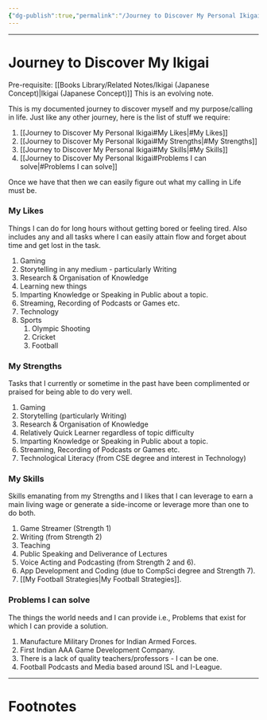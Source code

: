 ```yaml
---
{"dg-publish":true,"permalink":"/Journey to Discover My Personal Ikigai/","tags":["Wisdom"]}
---
```



---
# Journey to Discover My Ikigai
Pre-requisite: [[Books Library/Related Notes/Ikigai (Japanese Concept)\|Ikigai (Japanese Concept)]]
This is an evolving note.

This is my documented journey to discover myself and my purpose/calling in life.
Just like any other journey, here is the list of stuff we require:
1. [[Journey to Discover My Personal Ikigai#My Likes\|#My Likes]]
2. [[Journey to Discover My Personal Ikigai#My Strengths\|#My Strengths]]
3. [[Journey to Discover My Personal Ikigai#My Skills\|#My Skills]]
4. [[Journey to Discover My Personal Ikigai#Problems I can solve\|#Problems I can solve]]

Once we have that then we can easily figure out what my calling in Life must be.

### My Likes
Things I can do for long hours without getting bored or feeling tired. Also includes any and all tasks where I can easily attain flow and forget about time and get lost in the task.
1. Gaming
2. Storytelling in any medium - particularly Writing
3. Research & Organisation of Knowledge
4. Learning new things
5. Imparting Knowledge or Speaking in Public about a topic.
6. Streaming, Recording of Podcasts or Games etc.
7. Technology
8. Sports
	1. Olympic Shooting
	2. Cricket
	3. Football

### My Strengths
Tasks that I currently or sometime in the past have been complimented or praised for being able to do very well.
1. Gaming
2. Storytelling (particularly Writing)
3. Research & Organisation of Knowledge
4. Relatively Quick Learner regardless of topic difficulty
5. Imparting Knowledge or Speaking in Public about a topic.
6. Streaming, Recording of Podcasts or Games etc.
7. Technological Literacy (from CSE degree and interest in Technology)

### My Skills
Skills emanating from my Strengths and I likes that I can leverage to earn a main living wage or generate a side-income or leverage more than one to do both.
1. Game Streamer (Strength 1)
2. Writing (from Strength 2)
3. Teaching
4. Public Speaking and Deliverance of Lectures
5. Voice Acting and Podcasting (from Strength 2 and 6).
6. App Development and Coding (due to CompSci degree and Strength 7).
7. [[My Football Strategies\|My Football Strategies]].

### Problems I can solve
The things the world needs and I can provide i.e., Problems that exist for which I can provide a solution.
1. Manufacture Military Drones for Indian Armed Forces.
2. First Indian AAA Game Development Company.
3. There is a lack of quality teachers/professors - I can be one.
4. Football Podcasts and Media based around ISL and I-League.

---
# Footnotes